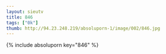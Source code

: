```yaml
--- 
layout: sieutv
title: 846
tags: ["0k"]
thumb: http://94.23.248.219/absoluporn-1/image/002/846.jpg
---
```

{% include absoluporn key="846" %} 
